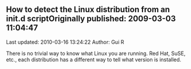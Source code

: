## How to detect the Linux distribution from an init.d scriptOriginally published: 2009-03-03 11:04:47 
Last updated: 2010-03-16 13:24:22 
Author: Gui R 
 
There is no trivial way to know what Linux you are running. Red Hat, SuSE, etc., each distribution has a different way to tell what version is installed.